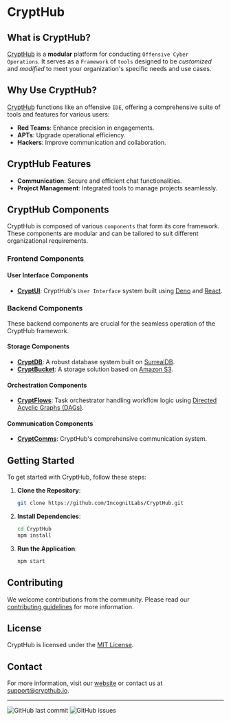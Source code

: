 
# CryptHub


## What is CryptHub?

[CryptHub](https://github.com/IncognitLabs/CryptHub) is a **modular** platform for conducting `Offensive Cyber Operations`. It serves as a `Framework` of `tools` designed to be *customized* and *modified* to meet your organization's specific needs and use cases.

## Why Use CryptHub?

[CryptHub](https://github.com/IncognitLabs/CryptHub) functions like an offensive `IDE`, offering a comprehensive suite of tools and features for various users:

- **Red Teams**: Enhance precision in engagements.
- **APTs**: Upgrade operational efficiency.
- **Hackers**: Improve communication and collaboration.

## CryptHub Features

- **Communication**: Secure and efficient chat functionalities.
- **Project Management**: Integrated tools to manage projects seamlessly.

## CryptHub Components

CryptHub is composed of various `components` that form its core framework. These components are modular and can be tailored to suit different organizational requirements.

### Frontend Components

#### User Interface Components

- **[CryptUI](https://github.com/IncognitLabs/CryptUI)**: CryptHub's `User Interface` system built using [Deno](https://deno.land) and [React](https://react.dev).

### Backend Components

These backend components are crucial for the seamless operation of the CryptHub framework.

#### Storage Components

- **[CryptDB](https://github.com/IncognitLabs/CryptDB)**: A robust database system built on [SurrealDB](https://surrealdb.com).
- **[CryptBucket](https://github.com/IncognitLabs/CryptBucket)**: A storage solution based on [Amazon S3](https://aws.amazon.com/s3/).

#### Orchestration Components

- **[CryptFlows](https://github.com/IncognitLabs/CryptFlows)**: Task orchestrator handling workflow logic using [Directed Acyclic Graphs (DAGs)](https://en.wikipedia.org/wiki/Directed_acyclic_graph).

#### Communication Components

- **[CryptComms](https://github.com/IncognitLabs/CryptComms)**: CryptHub's comprehensive communication system.

## Getting Started

To get started with CryptHub, follow these steps:

1. **Clone the Repository**:
   ```sh
   git clone https://github.com/IncognitLabs/CryptHub.git
   ```
2. **Install Dependencies**:
   ```sh
   cd CryptHub
   npm install
   ```
3. **Run the Application**:
   ```sh
   npm start
   ```

## Contributing

We welcome contributions from the community. Please read our [contributing guidelines](CONTRIBUTING) for more information.

## License

CryptHub is licensed under the [MIT License](LICENSE.md).

## Contact

For more information, visit our [website](https://crypthub.io) or contact us at [support@crypthub.io](mailto:support@crypthub.io).

---



![GitHub last commit](https://img.shields.io/github/last-commit/IncognitLabs/CryptHub)
![GitHub issues](https://img.shields.io/github/issues/IncognitLabs/CryptHub)

